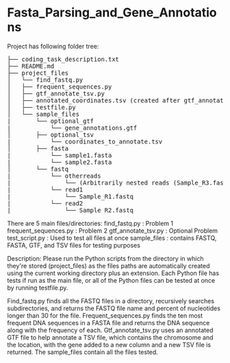# Fasta_Parsing_and_Gene_Annotations

Project has following folder tree:
<pre>
├── coding_task_description.txt  
├── README.md  
├── project_files  
│   └── find_fastq.py
│   ├── frequent_sequences.py
│   ├── gtf_annotate_tsv.py
│   ├── annotated_coordinates.tsv (created after gtf_annotate_tsv is run or testfile is run)
│   ├── testfile.py
│   └── sample_files
|       └── optional_gtf  
|           └── gene_annotations.gtf  
│       ├── optional_tsv
|           └── coordinates_to_annotate.tsv 
│       ├── fasta
|           └── sample1.fasta 
|           └── sample2.fasta
│       └── fastq
|           └── otherreads
|               └── (Arbitrarily nested reads (Sample_R3.fastq, Sample_R4.fastq, Sample_R5.fastq, Sample_R6.fastq)
|           └── read1
|               └── Sample_R1.fastq
|           └── read2
|               └── Sample_R2.fastq
</pre>
There are 5 main files/directories:
find_fastq.py          : Problem 1
frequent_sequences.py  : Problem 2
gtf_annotate_tsv.py    : Optional Problem
test_script.py            : Used to test all files at once
sample_files           : contains FASTQ, FASTA, GTF, and TSV files for testing purposes

Description:
Please run the Python scripts from the directory in which they're stored (project_files) as the files paths are automatically 
created using the current working directory plus an extension. Each Python file has tests if run as the main
file, or all of the Python files can be tested at once by running testfile.py.

Find_fastq.py finds all the FASTQ files in a directory, recursively searches subdirectories, and returns the FASTQ
file name and percent of nucleotides longer than 30 for the file. Frequent_sequences.py finds the ten most frequent 
DNA sequences in a FASTA file and returns the DNA sequence along with the frequency of each. Gtf_annotate_tsv.py 
uses an annotated GTF file to help annotate a TSV file, which contains the chromosome and the location, with the 
gene added to a new column and a new TSV file is returned. The sample_files contain all the files tested. 
